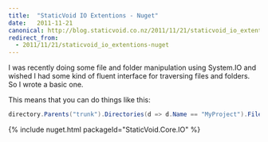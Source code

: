 ```yaml
---
title:  "StaticVoid IO Extentions - Nuget"
date:   2011-11-21
canonical: http://blog.staticvoid.co.nz/2011/11/21/staticvoid_io_extentions-nuget
redirect_from:
  - 2011/11/21/staticvoid_io_extentions-nuget
---
```



I was recently doing some file and folder manipulation using System.IO and wished I had some kind of fluent interface for traversing files and folders. So I wrote a basic one.

This means that you can do things like this:

```csharp
directory.Parents("trunk").Directories(d => d.Name == "MyProject").Files(f => f.Name.EndsWith(".sln"));
```

{% include nuget.html packageId="StaticVoid.Core.IO" %}
